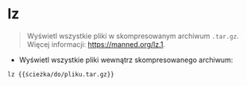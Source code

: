 # lz

> Wyświetl wszystkie pliki w skompresowanym archiwum `.tar.gz`.
> Więcej informacji: <https://manned.org/lz.1>.

- Wyświetl wszystkie pliki wewnątrz skompresowanego archiwum:

`lz {{ścieżka/do/pliku.tar.gz}}`
